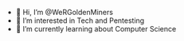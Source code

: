- 👋 Hi, I’m @WeRGoldenMiners
- 👀 I’m interested in Tech and Pentesting
- 🌱 I’m currently learning about Computer Science

<!---
WeRGoldenMiners/WeRGoldenMiners is a ✨ special ✨ repository because its `README.md` (this file) appears on your GitHub profile.
You can click the Preview link to take a look at your changes.
--->
